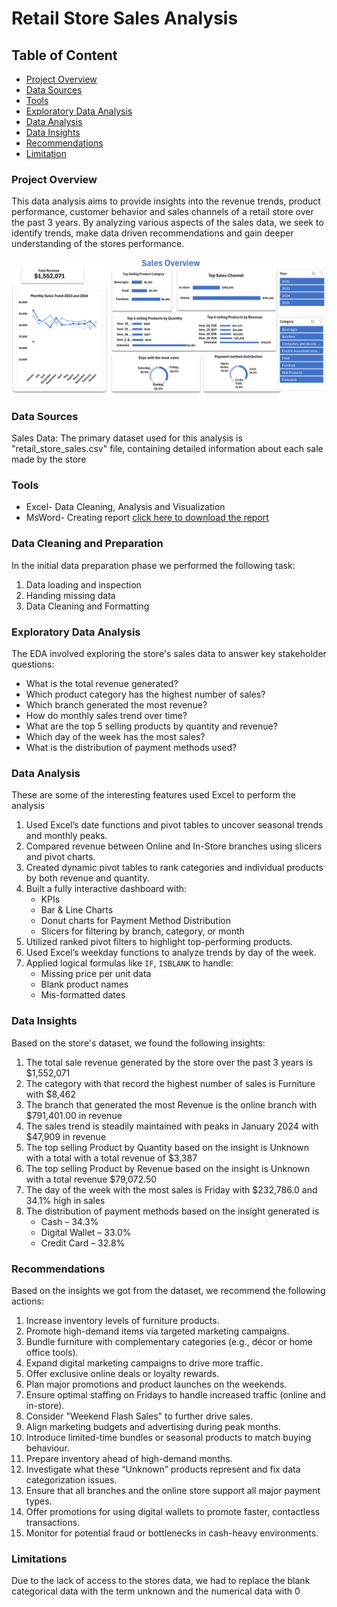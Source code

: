 # Retail Store Sales Analysis

## Table of Content

- [Project Overview](#project-overview)
- [Data Sources](#data-sources)
- [Tools](#tools)
- [Exploratory Data Analysis](#exploratory-data-analysis)
- [Data Analysis](#data-analysis)
- [Data Insights](#data-insights)
- [Recommendations](#recommendations)
- [Limitation](#limitations)


### Project Overview

This data analysis aims to provide insights into the revenue trends, product performance, customer behavior and sales channels of a retail store over the past 3 years. By analyzing various aspects of the sales data, we seek to identify trends, make data driven recommendations and gain deeper understanding of the stores performance.

![Dashboard](Dashboard_Screenshort.png)

### Data Sources

Sales Data: The primary dataset used for this analysis is "retail_store_sales.csv" file, containing detailed information about each sale made by the store

### Tools

- Excel- Data Cleaning, Analysis and Visualization
- MsWord- Creating report [click here to download the report](Retail_Store_Sales_Report.pdf)

### Data Cleaning and Preparation

In the initial data preparation phase we performed the following task:
1. Data loading and inspection
2. Handing missing data
3. Data Cleaning and Formatting

### Exploratory Data Analysis

The EDA involved exploring the store's sales data to answer key stakeholder questions:

- What is the total revenue generated?
- Which product category has the highest number of sales?
- Which branch generated the most revenue?
- How do monthly sales trend over time?
- What are the top 5 selling products by quantity and revenue?
- Which day of the week has the most sales?
- What is the distribution of payment methods used?

### Data Analysis

These are some of the interesting features used Excel to perform the analysis

1. Used Excel’s date functions and pivot tables to uncover seasonal trends and monthly peaks.  
2. Compared revenue between Online and In-Store branches using slicers and pivot charts.  
3. Created dynamic pivot tables to rank categories and individual products by both revenue and quantity.  
4. Built a fully interactive dashboard with:
   - KPIs
   - Bar & Line Charts
   - Donut charts for Payment Method Distribution
   - Slicers for filtering by branch, category, or month
5. Utilized ranked pivot filters to highlight top-performing products.  
6. Used Excel’s weekday functions to analyze trends by day of the week.  
7. Applied logical formulas like `IF`, `ISBLANK`  to handle:
    - Missing price per unit data
    - Blank product names
    - Mis-formatted dates

### Data Insights

Based on the store's dataset, we found the following insights:

1. The total sale revenue generated by the store over the past 3 years is $1,552,071
2. The category with that record the highest number of sales is Furniture with $8,462 
3. The branch that generated the most Revenue is the online branch with $791,401.00 in revenue
4. The sales trend is steadily maintained with peaks in January 2024 with $47,909 in revenue
5. The top selling Product by Quantity based on the insight is Unknown with a total with a total revenue of $3,387 
6. The top selling Product by Revenue based on the insight is Unknown with a total revenue $79,072.50
7. The day of the week with the most sales is Friday with $232,786.0 and 34.1% high in sales
8. The distribution of payment methods based on the insight generated is
    - Cash – 34.3%
    - Digital Wallet – 33.0%
    - Credit Card – 32.8%

### Recommendations

Based on the insights we got from the dataset, we recommend the following actions:

1. Increase inventory levels of furniture products.
2. Promote high-demand items via targeted marketing campaigns.
3. Bundle furniture with complementary categories (e.g., décor or home office tools).
4. Expand digital marketing campaigns to drive more traffic.
5. Offer exclusive online deals or loyalty rewards.
6. Plan major promotions and product launches on the weekends.
7. Ensure optimal staffing on Fridays to handle increased traffic (online and in-store).
8. Consider "Weekend Flash Sales" to further drive sales.
9. Align marketing budgets and advertising during peak months.
10. Introduce limited-time bundles or seasonal products to match buying behaviour.
11. Prepare inventory ahead of high-demand months.
12. Investigate what these “Unknown” products represent and fix data categorization issues.
13. Ensure that all branches and the online store support all major payment types.
14. Offer promotions for using digital wallets to promote faster, contactless transactions.
15. Monitor for potential fraud or bottlenecks in cash-heavy environments.

### Limitations
Due to the lack of access to the stores data, we had to replace the blank categorical data with the term unknown and the numerical data with 0
